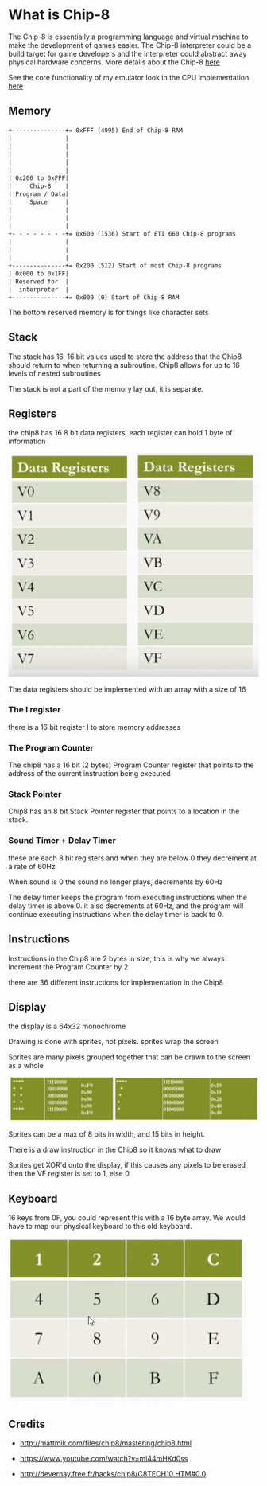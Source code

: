 # What is Chip-8

The Chip-8 is essentially a programming language and virtual machine to make the development of games easier. The Chip-8 interpreter could be a build target for game developers and the interpreter could abstract away physical hardware concerns. More details about the Chip-8 [here](https://en.wikipedia.org/wiki/CHIP-8)


See the core functionality of my emulator look in the CPU implementation [here](https://github.com/Coutlaw/RustyChip/blob/master/cpu/src/cpu.rs)

## Memory

```
+---------------+= 0xFFF (4095) End of Chip-8 RAM
|               |
|               |
|               |
|               |
|               |
| 0x200 to 0xFFF|
|     Chip-8    |
| Program / Data|
|     Space     |
|               |
|               |
|               |
+- - - - - - - -+= 0x600 (1536) Start of ETI 660 Chip-8 programs
|               |
|               |
|               |
+---------------+= 0x200 (512) Start of most Chip-8 programs
| 0x000 to 0x1FF|
| Reserved for  |
|  interpreter  |
+---------------+= 0x000 (0) Start of Chip-8 RAM
```

The bottom reserved memory is for things like character sets

## Stack

The stack has 16, 16 bit values used to store the address that the Chip8 should return to when returning a subroutine. Chip8 allows for up to 16 levels of nested subroutines

The stack is not a part of the memory lay out, it is separate.

## Registers

the chip8 has 16 8 bit data registers, each register can hold 1 byte of information

![Registers](./imgs/Registers.png)

The data registers should be implemented with an array with a size of 16

### The I register

there is a 16 bit register I to store memory addresses

### The Program Counter

The chip8 has a 16 bit (2 bytes) Program Counter register that points to the address of the current instruction being executed

### Stack Pointer

Chip8 has an 8 bit Stack Pointer register that points to a location in the stack.

### Sound Timer + Delay Timer

these are each 8 bit registers and when they are below 0 they decrement at a rate of 60Hz

When sound is 0 the sound no longer plays, decrements by 60Hz

The delay timer keeps the program from executing instructions when the delay timer is above 0. it also decrements at 60Hz, and the program will continue executing instructions when the delay timer is back to 0.

## Instructions

Instructions in the Chip8 are 2 bytes in size, this is why we always increment the Program Counter by 2

there are 36 different instructions for implementation in the Chip8

## Display

the display is a 64x32 monochrome

Drawing is done with sprites, not pixels. sprites wrap the screen

Sprites are many pixels grouped together that can be drawn to the screen as a whole

![sprites](./imgs/Sprites.png)

Sprites can be a max of 8 bits in width, and 15 bits in height.

There is a draw instruction in the Chip8 so it knows what to draw

Sprites get XOR'd onto the display, if this causes any pixels to be erased then the VF register is set to 1, else 0

## Keyboard

16 keys from 0F, you could represent this with a 16 byte array. We would have to map our physical keyboard to this old keyboard.

![keyboard](./imgs/Keyboard.png)

## Credits
- http://mattmik.com/files/chip8/mastering/chip8.html

- https://www.youtube.com/watch?v=ml44mHKd0ss

- http://devernay.free.fr/hacks/chip8/C8TECH10.HTM#0.0
